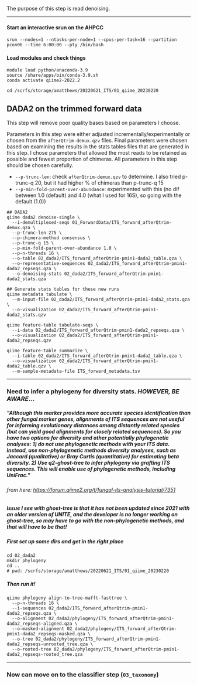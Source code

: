 The purpose of this step is read denoising.


---

#### Start an interactive srun on the AHPCC

```
srun --nodes=1 --ntasks-per-node=1 --cpus-per-task=16 --partition pcon06 --time 6:00:00 --pty /bin/bash
```

#### Load modules and check things

```
module load python/anaconda-3.9
source /share/apps/bin/conda-3.9.sh
conda activate qiime2-2022.2

cd /scrfs/storage/amatthews/20220621_ITS/01_qiime_20230220
```


## DADA2 on the trimmed forward data
This step will remove poor quality bases based on parameters I choose.

Parameters in this step were either adjusted incrementally/experimentally or chosen from the `afterQtrim-demux.qzv` files. Final parameters were chosen based on examining the results in the stats tables files that are generated in this step. I chose parameters that allowed the most reads to be retained as possible and fewest proportion of chimeras. All parameters in this step should be chosen carefully.

- `--p-trunc-len`: check `afterQtrim-demux.qzv` to determine. I also tried p-trunc-q 20, but it had higher % of chimeras than p-trunc-q 15
- `--p-min-fold-parent-over-abundance`: experimented with this (no dif between 1.0 (default) and 4.0 (what I used for 16S), so going with the default (1.0))

```
## DADA2
qiime dada2 denoise-single \
  --i-demultiplexed-seqs 01_ForwardData/ITS_forward_afterQtrim-demux.qza \
  --p-trunc-len 275 \
  --p-chimera-method consensus \
  --p-trunc-q 15 \
  --p-min-fold-parent-over-abundance 1.0 \
  --p-n-threads 16 \
  --o-table 02_dada2/ITS_forward_afterQtrim-pmin1-dada2_table.qza \
  --o-representative-sequences 02_dada2/ITS_forward_afterQtrim-pmin1-dada2_repseqs.qza \
  --o-denoising-stats 02_dada2/ITS_forward_afterQtrim-pmin1-dada2_stats.qza
  
## Generate stats tables for these new runs
qiime metadata tabulate \
  --m-input-file 02_dada2/ITS_forward_afterQtrim-pmin1-dada2_stats.qza \
  --o-visualization 02_dada2/ITS_forward_afterQtrim-pmin1-dada2_stats.qzv
```



```
qiime feature-table tabulate-seqs \
  --i-data 02_dada2/ITS_forward_afterQtrim-pmin1-dada2_repseqs.qza \
  --o-visualization 02_dada2/ITS_forward_afterQtrim-pmin1-dada2_repseqs.qzv
```
  
  


```
qiime feature-table summarize \
  --i-table 02_dada2/ITS_forward_afterQtrim-pmin1-dada2_table.qza \
  --o-visualization 02_dada2/ITS_forward_afterQtrim-pmin1-dada2_table.qzv \
  --m-sample-metadata-file ITS_forward_metadata.tsv
```






---



### Need to infer a phylogeny for diversity stats. *HOWEVER, BE AWARE*...
##### "Although this marker provides more accurate species identification than other fungal marker genes, alignments of ITS sequences are not useful for informing evolutionary distances among distantly related species (but can yield good alignments for closely related sequences). So you have two options for diversity and other potentially phylogenetic analyses: 1) do not use phylogenetic methods with your ITS data. Instead, use non-phylogenetic methods diversity analyses, such as Jaccard (qualitative) or Bray Curtis (quantitative) for estimating beta diversity. 2) Use q2-ghost-tree to infer phylogeny via grafting ITS sequences. This will enable use of phylogenetic methods, including UniFrac."
###### from here: https://forum.qiime2.org/t/fungal-its-analysis-tutorial/7351
##### Issue I see with ghost-tree is that it has not been updated since 2021 with an older version of UNITE, and the developer is no longer working on ghost-tree, so may have to go with the non-phylogenetic methods, and that will have to be that!

##### First set up some dirs and get in the right place

```
cd 02_dada2
mkdir phylogeny
cd ..
# pwd: /scrfs/storage/amatthews/20220621_ITS/01_qiime_20230220
```

##### Then run it!

```
qiime phylogeny align-to-tree-mafft-fasttree \
  --p-n-threads 16 \
  --i-sequences 02_dada2/ITS_forward_afterQtrim-pmin1-dada2_repseqs.qza \
  --o-alignment 02_dada2/phylogeny/ITS_forward_afterQtrim-pmin1-dada2_repseqs-aligned.qza \
  --o-masked-alignment 02_dada2/phylogeny/ITS_forward_afterQtrim-pmin1-dada2_repseqs-masked.qza \
  --o-tree 02_dada2/phylogeny/ITS_forward_afterQtrim-pmin1-dada2_repseqs-unrooted_tree.qza \
  --o-rooted-tree 02_dada2/phylogeny/ITS_forward_afterQtrim-pmin1-dada2_repseqs-rooted_tree.qza
```

---

### Now can move on to the classifier step (`03_taxonomy`)









